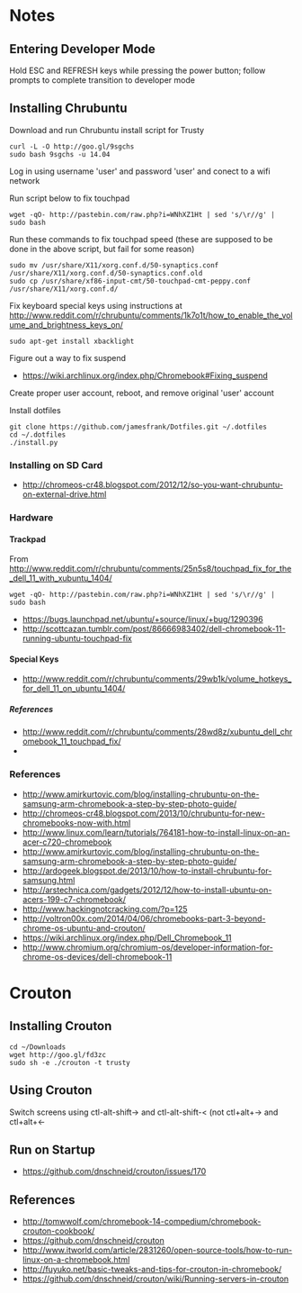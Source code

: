 # Notes

## Entering Developer Mode

Hold ESC and REFRESH keys while pressing the power button; follow prompts to complete transition to developer mode

## Installing Chrubuntu

Download and run Chrubuntu install script for Trusty

    curl -L -O http://goo.gl/9sgchs
    sudo bash 9sgchs -u 14.04
    
Log in using username 'user' and password 'user' and conect to a wifi network

Run script below to fix touchpad

    wget -qO- http://pastebin.com/raw.php?i=WNhXZ1Ht | sed 's/\r//g' | sudo bash
    
Run these commands to fix touchpad speed (these are supposed to be done in the above script, but fail for some reason)

    sudo mv /usr/share/X11/xorg.conf.d/50-synaptics.conf /usr/share/X11/xorg.conf.d/50-synaptics.conf.old
    sudo cp /usr/share/xf86-input-cmt/50-touchpad-cmt-peppy.conf /usr/share/X11/xorg.conf.d/
    
Fix keyboard special keys using instructions at http://www.reddit.com/r/chrubuntu/comments/1k7o1t/how_to_enable_the_volume_and_brightness_keys_on/

    sudo apt-get install xbacklight
    
Figure out a way to fix suspend

* https://wiki.archlinux.org/index.php/Chromebook#Fixing_suspend

Create proper user account, reboot, and remove original 'user' account
    
Install dotfiles

    git clone https://github.com/jamesfrank/Dotfiles.git ~/.dotfiles
    cd ~/.dotfiles
    ./install.py
    
### Installing on SD Card

* http://chromeos-cr48.blogspot.com/2012/12/so-you-want-chrubuntu-on-external-drive.html

### Hardware

#### Trackpad

From http://www.reddit.com/r/chrubuntu/comments/25n5s8/touchpad_fix_for_the_dell_11_with_xubuntu_1404/

    wget -qO- http://pastebin.com/raw.php?i=WNhXZ1Ht | sed 's/\r//g' | sudo bash
    
* https://bugs.launchpad.net/ubuntu/+source/linux/+bug/1290396
* http://scottcazan.tumblr.com/post/86666983402/dell-chromebook-11-running-ubuntu-touchpad-fix
    
#### Special Keys

* http://www.reddit.com/r/chrubuntu/comments/29wb1k/volume_hotkeys_for_dell_11_on_ubuntu_1404/
    
##### References

* http://www.reddit.com/r/chrubuntu/comments/28wd8z/xubuntu_dell_chromebook_11_touchpad_fix/
* 

### References

* http://www.amirkurtovic.com/blog/installing-chrubuntu-on-the-samsung-arm-chromebook-a-step-by-step-photo-guide/
* http://chromeos-cr48.blogspot.com/2013/10/chrubuntu-for-new-chromebooks-now-with.html
* http://www.linux.com/learn/tutorials/764181-how-to-install-linux-on-an-acer-c720-chromebook
* http://www.amirkurtovic.com/blog/installing-chrubuntu-on-the-samsung-arm-chromebook-a-step-by-step-photo-guide/
* http://ardogeek.blogspot.de/2013/10/how-to-install-chrubuntu-for-samsung.html
* http://arstechnica.com/gadgets/2012/12/how-to-install-ubuntu-on-acers-199-c7-chromebook/
* http://www.hackingnotcracking.com/?p=125
* http://voltron00x.com/2014/04/06/chromebooks-part-3-beyond-chrome-os-ubuntu-and-crouton/
* https://wiki.archlinux.org/index.php/Dell_Chromebook_11
* http://www.chromium.org/chromium-os/developer-information-for-chrome-os-devices/dell-chromebook-11

# Crouton

## Installing Crouton

    cd ~/Downloads
    wget http://goo.gl/fd3zc
    sudo sh -e ./crouton -t trusty
    
## Using Crouton

Switch screens using ctl-alt-shift-> and ctl-alt-shift-< (not ctl+alt+-> and ctl+alt+<-

## Run on Startup

* https://github.com/dnschneid/crouton/issues/170

## References

* http://tomwwolf.com/chromebook-14-compedium/chromebook-crouton-cookbook/
* https://github.com/dnschneid/crouton
* http://www.itworld.com/article/2831260/open-source-tools/how-to-run-linux-on-a-chromebook.html
* http://fuyuko.net/basic-tweaks-and-tips-for-crouton-in-chromebook/
* https://github.com/dnschneid/crouton/wiki/Running-servers-in-crouton


